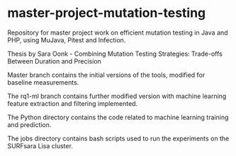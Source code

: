 # master-project-mutation-testing
Repository for master project work on efficient mutation testing in Java and PHP, using MuJava, Pitest and Infection.

Thesis by Sara Oonk - Combining Mutation Testing Strategies: Trade-offs Between Duration and Precision

Master branch contains the initial versions of the tools, modified for baseline measurements.

The rq1-ml branch contains further modified version with machine learning feature extraction and filtering implemented.

The Python directory contains the code related to machine learning training and prediction.

The jobs directory contains bash scripts used to run the experiments on the SURFsara Lisa cluster.
